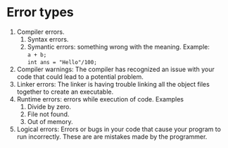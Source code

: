 # Error types
1. Compiler errors.
   1. Syntax errors.
   2. Symantic errors: something wrong with the meaning. Example:  
   `a + b;`  
   `int ans = "Hello"/100;`
2. Compiler warnings: The compiler has recognized an issue with your code that could lead to a potential problem.
3. Linker errors: The linker is having trouble linking all the object files together to create an executable.
4. Runtime errors: errors while execution of code. Examples
   1. Divide by zero.
   2. File not found.
   3. Out of memory.
5. Logical errors: Errors or bugs in your code that cause your program to run incorrectly. These are are mistakes made by the programmer.